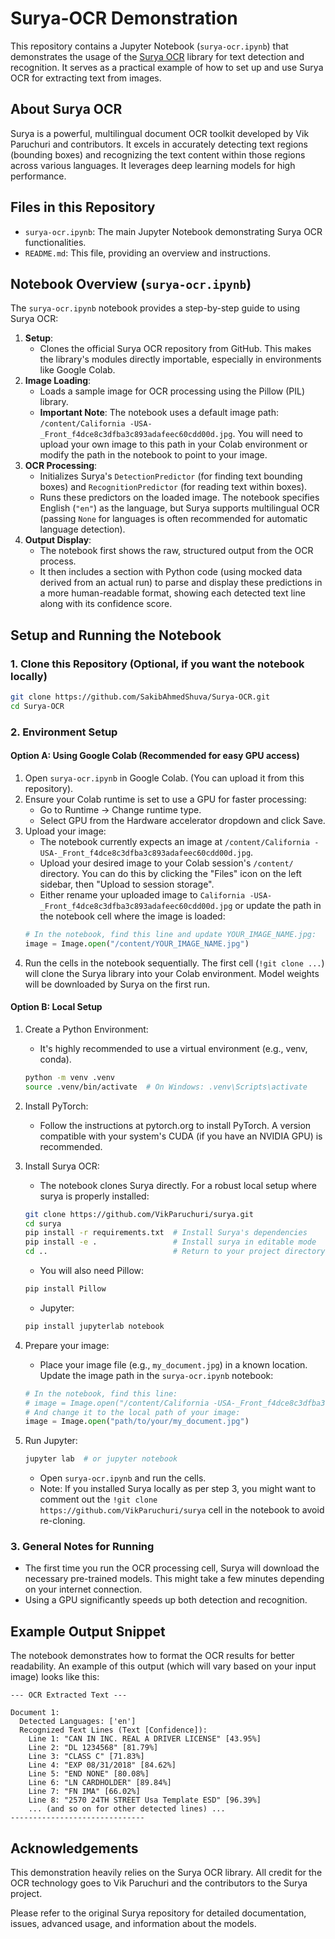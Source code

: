 # Surya-OCR Demonstration

This repository contains a Jupyter Notebook (`surya-ocr.ipynb`) that demonstrates the usage of the [Surya OCR](https://github.com/VikParuchuri/surya) library for text detection and recognition. It serves as a practical example of how to set up and use Surya OCR for extracting text from images.

## About Surya OCR

Surya is a powerful, multilingual document OCR toolkit developed by Vik Paruchuri and contributors. It excels in accurately detecting text regions (bounding boxes) and recognizing the text content within those regions across various languages. It leverages deep learning models for high performance.

## Files in this Repository

* `surya-ocr.ipynb`: The main Jupyter Notebook demonstrating Surya OCR functionalities.
* `README.md`: This file, providing an overview and instructions.

## Notebook Overview (`surya-ocr.ipynb`)

The `surya-ocr.ipynb` notebook provides a step-by-step guide to using Surya OCR:

1. **Setup**:
   * Clones the official Surya OCR repository from GitHub. This makes the library's modules directly importable, especially in environments like Google Colab.
2. **Image Loading**:
   * Loads a sample image for OCR processing using the Pillow (PIL) library.
   * **Important Note**: The notebook uses a default image path: `/content/California -USA-_Front_f4dce8c3dfba3c893adafeec60cdd00d.jpg`. You will need to upload your own image to this path in your Colab environment or modify the path in the notebook to point to your image.
3. **OCR Processing**:
   * Initializes Surya's `DetectionPredictor` (for finding text bounding boxes) and `RecognitionPredictor` (for reading text within boxes).
   * Runs these predictors on the loaded image. The notebook specifies English (`"en"`) as the language, but Surya supports multilingual OCR (passing `None` for languages is often recommended for automatic language detection).
4. **Output Display**:
   * The notebook first shows the raw, structured output from the OCR process.
   * It then includes a section with Python code (using mocked data derived from an actual run) to parse and display these predictions in a more human-readable format, showing each detected text line along with its confidence score.

## Setup and Running the Notebook

### 1. Clone this Repository (Optional, if you want the notebook locally)
```bash
git clone https://github.com/SakibAhmedShuva/Surya-OCR.git
cd Surya-OCR
```

### 2. Environment Setup

#### Option A: Using Google Colab (Recommended for easy GPU access)
1. Open `surya-ocr.ipynb` in Google Colab. (You can upload it from this repository).
2. Ensure your Colab runtime is set to use a GPU for faster processing:
   * Go to Runtime -> Change runtime type.
   * Select GPU from the Hardware accelerator dropdown and click Save.
3. Upload your image:
   * The notebook currently expects an image at `/content/California -USA-_Front_f4dce8c3dfba3c893adafeec60cdd00d.jpg`.
   * Upload your desired image to your Colab session's `/content/` directory. You can do this by clicking the "Files" icon on the left sidebar, then "Upload to session storage".
   * Either rename your uploaded image to `California -USA-_Front_f4dce8c3dfba3c893adafeec60cdd00d.jpg` or update the path in the notebook cell where the image is loaded:
   ```python
   # In the notebook, find this line and update YOUR_IMAGE_NAME.jpg:
   image = Image.open("/content/YOUR_IMAGE_NAME.jpg")
   ```
4. Run the cells in the notebook sequentially. The first cell (`!git clone ...`) will clone the Surya library into your Colab environment. Model weights will be downloaded by Surya on the first run.

#### Option B: Local Setup
1. Create a Python Environment:
   * It's highly recommended to use a virtual environment (e.g., venv, conda).
   ```bash
   python -m venv .venv
   source .venv/bin/activate  # On Windows: .venv\Scripts\activate
   ```

2. Install PyTorch:
   * Follow the instructions at pytorch.org to install PyTorch. A version compatible with your system's CUDA (if you have an NVIDIA GPU) is recommended.

3. Install Surya OCR:
   * The notebook clones Surya directly. For a robust local setup where surya is properly installed:
   ```bash
   git clone https://github.com/VikParuchuri/surya.git
   cd surya
   pip install -r requirements.txt  # Install Surya's dependencies
   pip install -e .                 # Install surya in editable mode
   cd ..                            # Return to your project directory (e.g., Surya-OCR)
   ```
   * You will also need Pillow:
   ```bash
   pip install Pillow
   ```
   * Jupyter:
   ```bash
   pip install jupyterlab notebook
   ```

4. Prepare your image:
   * Place your image file (e.g., `my_document.jpg`) in a known location. Update the image path in the `surya-ocr.ipynb` notebook:
   ```python
   # In the notebook, find this line:
   # image = Image.open("/content/California -USA-_Front_f4dce8c3dfba3c893adafeec60cdd00d.jpg")
   # And change it to the local path of your image:
   image = Image.open("path/to/your/my_document.jpg")
   ```

5. Run Jupyter:
   ```bash
   jupyter lab  # or jupyter notebook
   ```
   * Open `surya-ocr.ipynb` and run the cells.
   * Note: If you installed Surya locally as per step 3, you might want to comment out the `!git clone https://github.com/VikParuchuri/surya` cell in the notebook to avoid re-cloning.

### 3. General Notes for Running
* The first time you run the OCR processing cell, Surya will download the necessary pre-trained models. This might take a few minutes depending on your internet connection.
* Using a GPU significantly speeds up both detection and recognition.

## Example Output Snippet

The notebook demonstrates how to format the OCR results for better readability. An example of this output (which will vary based on your input image) looks like this:

```
--- OCR Extracted Text ---

Document 1:
  Detected Languages: ['en']
  Recognized Text Lines (Text [Confidence]):
    Line 1: "CAN IN INC. REAL A DRIVER LICENSE" [43.95%]
    Line 2: "DL 1234568" [81.79%]
    Line 3: "CLASS C" [71.83%]
    Line 4: "EXP 08/31/2018" [84.62%]
    Line 5: "END NONE" [80.08%]
    Line 6: "LN CARDHOLDER" [89.84%]
    Line 7: "FN IMA" [66.02%]
    Line 8: "2570 24TH STREET Usa Template ESD" [96.39%]
    ... (and so on for other detected lines) ...
------------------------------
```

## Acknowledgements

This demonstration heavily relies on the Surya OCR library. All credit for the OCR technology goes to Vik Paruchuri and the contributors to the Surya project.

Please refer to the original Surya repository for detailed documentation, issues, advanced usage, and information about the models.
